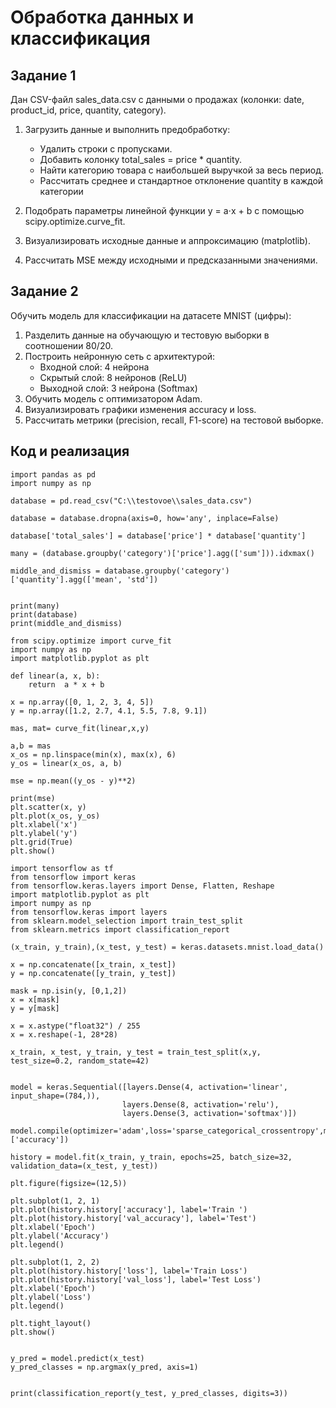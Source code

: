 # Обработка данных и классификация

## **Задание 1**  

Дан CSV-файл sales_data.csv с данными о продажах (колонки: date, product_id, price, quantity, category).
1. Загрузить данные и выполнить предобработку:
	- Удалить строки с пропусками.
	- Добавить колонку total_sales = price * quantity.
	- Найти категорию товара с наибольшей выручкой за весь период.
    - Рассчитать среднее и стандартное отклонение quantity в каждой категории

2.	Подобрать параметры линейной функции y = a⋅x + b с помощью scipy.optimize.curve_fit.
3.	Визуализировать исходные данные и аппроксимацию (matplotlib).
4.	Рассчитать MSE между исходными и предсказанными значениями.

## **Задание 2**

Обучить модель для классификации на датасете MNIST (цифры):  

1. Разделить данные на обучающую и тестовую выборки в соотношении 80/20.  
2. Построить нейронную сеть с архитектурой:  
   - Входной слой: 4 нейрона  
   - Скрытый слой: 8 нейронов (ReLU)  
   - Выходной слой: 3 нейрона (Softmax)  
3. Обучить модель с оптимизатором Adam.  
4. Визуализировать графики изменения accuracy и loss.  
5. Рассчитать метрики (precision, recall, F1-score) на тестовой выборке.

## **Код и реализация**  


```
import pandas as pd
import numpy as np

database = pd.read_csv("C:\\testovoe\\sales_data.csv")

database = database.dropna(axis=0, how='any', inplace=False)

database['total_sales'] = database['price'] * database['quantity']

many = (database.groupby('category')['price'].agg(['sum'])).idxmax()

middle_and_dismiss = database.groupby('category')['quantity'].agg(['mean', 'std'])


print(many)
print(database)
print(middle_and_dismiss)

```
```
from scipy.optimize import curve_fit
import numpy as np
import matplotlib.pyplot as plt

def linear(a, x, b):
    return  a * x + b

x = np.array([0, 1, 2, 3, 4, 5])  
y = np.array([1.2, 2.7, 4.1, 5.5, 7.8, 9.1])  

mas, mat= curve_fit(linear,x,y)

a,b = mas
x_os = np.linspace(min(x), max(x), 6) 
y_os = linear(x_os, a, b)

mse = np.mean((y_os - y)**2)

print(mse)
plt.scatter(x, y) 
plt.plot(x_os, y_os)
plt.xlabel('x')
plt.ylabel('y')
plt.grid(True)
plt.show()
```
```
import tensorflow as tf
from tensorflow import keras
from tensorflow.keras.layers import Dense, Flatten, Reshape
import matplotlib.pyplot as plt
import numpy as np
from tensorflow.keras import layers
from sklearn.model_selection import train_test_split
from sklearn.metrics import classification_report

(x_train, y_train),(x_test, y_test) = keras.datasets.mnist.load_data()

x = np.concatenate([x_train, x_test])
y = np.concatenate([y_train, y_test])

mask = np.isin(y, [0,1,2])
x = x[mask]
y = y[mask]

x = x.astype("float32") / 255
x = x.reshape(-1, 28*28)

x_train, x_test, y_train, y_test = train_test_split(x,y, test_size=0.2, random_state=42)


model = keras.Sequential([layers.Dense(4, activation='linear', input_shape=(784,)),
                         layers.Dense(8, activation='relu'),
                         layers.Dense(3, activation='softmax')])

model.compile(optimizer='adam',loss='sparse_categorical_crossentropy',metrics=['accuracy'])

history = model.fit(x_train, y_train, epochs=25, batch_size=32, validation_data=(x_test, y_test))

plt.figure(figsize=(12,5))

plt.subplot(1, 2, 1)
plt.plot(history.history['accuracy'], label='Train ')
plt.plot(history.history['val_accuracy'], label='Test')
plt.xlabel('Epoch')
plt.ylabel('Accuracy')
plt.legend()

plt.subplot(1, 2, 2)
plt.plot(history.history['loss'], label='Train Loss')
plt.plot(history.history['val_loss'], label='Test Loss')
plt.xlabel('Epoch')
plt.ylabel('Loss')
plt.legend()

plt.tight_layout()
plt.show()


y_pred = model.predict(x_test)
y_pred_classes = np.argmax(y_pred, axis=1)


print(classification_report(y_test, y_pred_classes, digits=3))
```


